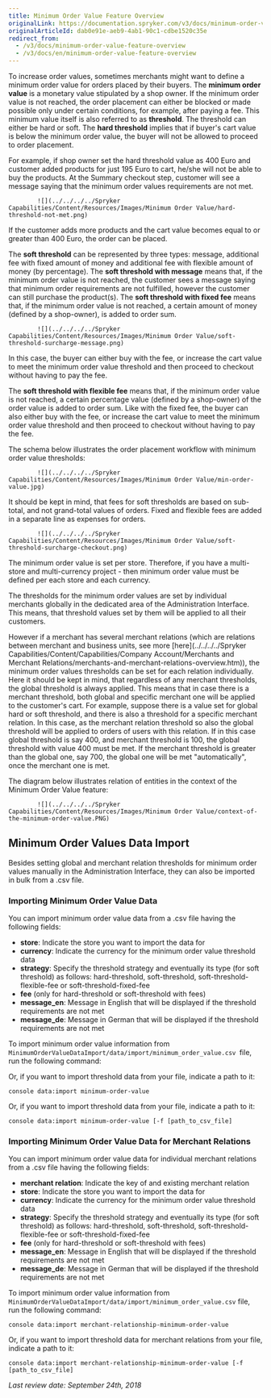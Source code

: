 ```yaml
---
title: Minimum Order Value Feature Overview
originalLink: https://documentation.spryker.com/v3/docs/minimum-order-value-feature-overview
originalArticleId: dab0e91e-aeb9-4ab1-90c1-cdbe1520c35e
redirect_from:
  - /v3/docs/minimum-order-value-feature-overview
  - /v3/docs/en/minimum-order-value-feature-overview
---
```



To increase order values, sometimes merchants might want to define a minimum order value for orders placed by their buyers. The **minimum order value** is a monetary value stipulated by a shop owner. If the minimum order value is not reached, the order placement can either be blocked or made possible only under certain conditions, for example, after paying a fee. This minimum value itself is also referred to as **threshold**. The threshold can either be hard or soft. The **hard threshold** implies that if buyer's cart value is below the minimum order value, the buyer will not be allowed to proceed to order placement.

For example, if shop owner set the hard threshold value as 400 Euro and customer added products for just 195 Euro to cart, he/she will not be able to buy the products. At the Summary checkout step, customer will see a message saying that the minimum order values requirements are not met.

            ![](../../../../Spryker Capabilities/Content/Resources/Images/Minimum Order Value/hard-threshold-not-met.png)

If the customer adds more products and the cart value becomes equal to or greater than 400 Euro, the order can be placed.

The **soft threshold** can be represented by three types: message, additional fee with fixed amount of money and additional fee with flexible amount of money (by percentage). The **soft threshold with message** means that, if the minimum order value is not reached, the customer sees a message saying that minimum order requirements are not fulfilled, however the customer can still purchase the product(s). The **soft threshold with fixed fee** means that, if the minimum order value is not reached, a certain amount of money (defined by a shop-owner), is added to order sum.

            ![](../../../../Spryker Capabilities/Content/Resources/Images/Minimum Order Value/soft-threshold-surcharge-message.png)

In this case, the buyer can either buy with the fee, or increase the cart value to meet the minimum order value threshold and then proceed to checkout without having to pay the fee.

The **soft threshold with flexible fee** means that, if the minimum order value is not reached, a certain percentage value (defined by a shop-owner) of the order value is added to order sum. Like with the fixed fee, the buyer can also either buy with the fee, or increase the cart value to meet the minimum order value threshold and then proceed to checkout without having to pay the fee.

The schema below illustrates the order placement workflow with minimum order value thresholds:

            ![](../../../../Spryker Capabilities/Content/Resources/Images/Minimum Order Value/min-order-value.jpg)

It should be kept in mind, that fees for soft thresholds are based on sub-total, and not grand-total values of orders. Fixed and flexible fees are added in a separate line as expenses for orders.

            ![](../../../../Spryker Capabilities/Content/Resources/Images/Minimum Order Value/soft-threshold-surcharge-checkout.png)

The minimum order value is set per store. Therefore, if you have a multi-store and multi-currency project - then minimum order value must be defined per each store and each currency.

The thresholds for the minimum order values are set by individual merchants globally in the dedicated area of the Administration Interface. This means, that threshold values set by them will be applied to all their customers.

However if a merchant has several merchant relations (which are relations between merchant and business units, see more [here](../../../../Spryker Capabilities/Content/Capabilities/Company Account/Merchants and Merchant Relations/merchants-and-merchant-relations-overview.htm)), the minimum order values thresholds can be set for each relation individually. Here it should be kept in mind, that regardless of any merchant thresholds, the global threshold is always applied. This means that in case there is a merchant threshold, both global and specific merchant one will be applied to the customer's cart. For example, suppose there is a value set for global hard or soft threshold, and there is also a threshold for a specific merchant relation. In this case, as the merchant relation threshold so also the global threshold will be applied to orders of users with this relation. If in this case global threshold is say 400, and merchant threshold is 100, the global threshold with value 400 must be met. If the merchant threshold is greater than the global one, say 700, the global one will be met "automatically", once the merchant one is met.

The diagram below illustrates relation of entities in the context of the Minimum Order Value feature:

            ![](../../../../Spryker Capabilities/Content/Resources/Images/Minimum Order Value/context-of-the-minimum-order-value.PNG)

## Minimum Order Values Data Import

Besides setting global and merchant relation thresholds for minimum order values manually in the Administration Interface, they can also be imported in bulk from a .csv file.

### Importing Minimum Order Value Data

You can import minimum order value data from a .csv file having the following fields:

* **store**: Indicate the store you want to import the data for
* **currency**: Indicate the currency for the minimum order value threshold data
* **strategy**: Specify the threshold strategy and eventually its type (for soft threshold) as follows: hard-threshold, soft-threshold, soft-threshold-flexible-fee or soft-threshold-fixed-fee
* **fee** (only for hard-threshold or soft-threshold with fees)
* **message_en**: Message in English that will be displayed if the threshold requirements are not met
* **message_de**: Message in German that will be displayed if the threshold requirements are not met

To import minimum order value information from `MinimumOrderValueDataImport/data/import/minimum_order_value.csv `file, run the following command:

Or, if you want to import threshold data from your file, indicate a path to it:

```shell
console data:import minimum-order-value
```

Or, if you want to import threshold data from your file, indicate a path to it:

```shell
console data:import minimum-order-value [-f [path_to_csv_file]
```

### Importing Minimum Order Value Data for Merchant Relations

You can import minimum order value data for individual merchant relations from a .csv file having the following fields:

* **merchant relation**: Indicate the key of and existing merchant relation
* **store**: Indicate the store you want to import the data for
* **currency**: Indicate the currency for the minimum order value threshold data
* **strategy**: Specify the threshold strategy and eventually its type (for soft threshold) as follows: hard-threshold, soft-threshold, soft-threshold-flexible-fee or soft-threshold-fixed-fee
* **fee** (only for hard-threshold or soft-threshold with fees)
* **message_en**: Message in English that will be displayed if the threshold requirements are not met
* **message_de**: Message in German that will be displayed if the threshold requirements are not met

To import minimum order value information from `MinimumOrderValueDataImport/data/import/minimum_order_value.csv` file, run the following command:

```shell
console data:import merchant-relationship-minimum-order-value
```

Or, if you want to import threshold data for merchant relations from your file, indicate a path to it:

```shell
console data:import merchant-relationship-minimum-order-value [-f [path_to_csv_file]
```

*Last review date: September 24th, 2018*


